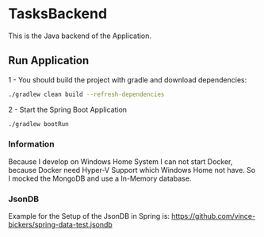 # TasksBackend
This is the Java backend of the Application.
## Run Application
1 - You should build the project with gradle and download dependencies:
```bash
./gradlew clean build --refresh-dependencies
```
2 - Start the Spring Boot Application
```bash
./gradlew bootRun
```

### Information
Because I develop on Windows Home System I can not start Docker, because Docker need Hyper-V Support which Windows Home not have. So I mocked the MongoDB and use a In-Memory database.

### JsonDB
Example for the Setup of the JsonDB in Spring is: https://github.com/vince-bickers/spring-data-test.jsondb